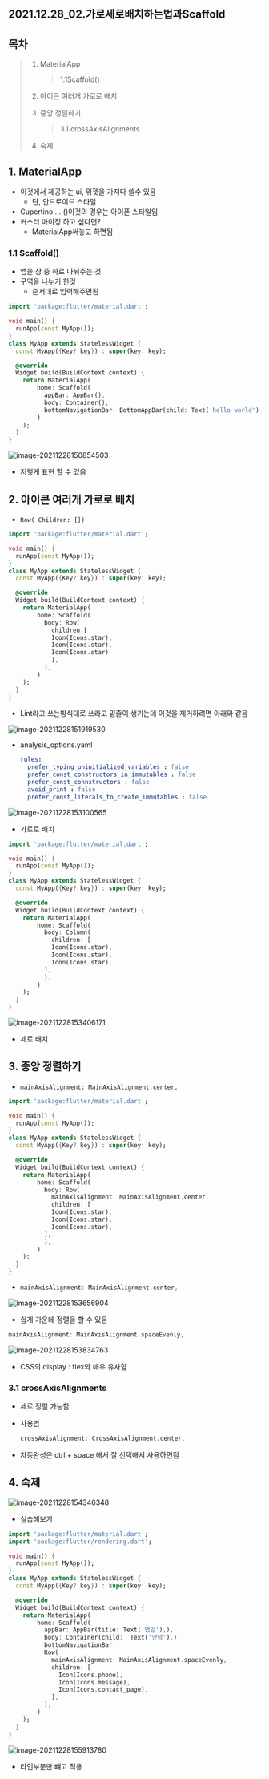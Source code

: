 ## 2021.12.28_02.가로세로배치하는법과Scaffold

## 목차

> 1. MaterialApp
>
>    > 1.1Scaffold()
>
> 2. 아이콘 여러개 가로로 배치
>
> 3. 중앙 정렬하기
>
>    > 3.1 crossAxisAlignments
>
> 4. 숙제

## 1. MaterialApp

- 이것에서 제공하는 ui, 위젯을 가져다 쓸수 있음
  - 단, 안드로이드 스타일
- Cupertino ... ()이것의 경우는 아이폰 스타일임
- 커스터 마이징 하고 싶다면?
  - MaterialApp써놓고 하면됨

### 1.1 Scaffold()

- 앱을 상 중 하로 나눠주는 것 
- 구역을 나누기 한것 
  - 순서대로 입력해주면됨

```dart
import 'package:flutter/material.dart';

void main() {
  runApp(const MyApp());
}
class MyApp extends StatelessWidget {
  const MyApp({Key? key}) : super(key: key);

  @override
  Widget build(BuildContext context) {
    return MaterialApp(
        home: Scaffold(
          appBar: AppBar(),
          body: Container(),
          bottomNavigationBar: BottomAppBar(child: Text('hello world'),),
        )
    );
  }
}
```

![image-20211228150854503](2021.12.28_02.가로세로배치하는법과Scaffold.assets/image-20211228150854503.png)

- 저렇게 표현 할 수 있음

## 2. 아이콘 여러개 가로로 배치

- `Row( Children: [])`

```dart
import 'package:flutter/material.dart';

void main() {
  runApp(const MyApp());
}
class MyApp extends StatelessWidget {
  const MyApp({Key? key}) : super(key: key);

  @override
  Widget build(BuildContext context) {
    return MaterialApp(
        home: Scaffold(
          body: Row(
            children:[
            Icon(Icons.star),
            Icon(Icons.star),
            Icon(Icons.star)
            ],
          ),
        )
    );
  }
}
```

- Lint라고 쓰는방식대로 쓰라고 밑줄이 생기는데 이것을 제거하려면 아래와 같음

![image-20211228151919530](2021.12.28_02.가로세로배치하는법과Scaffold.assets/image-20211228151919530.png)

- analysis_options.yaml

  ```yml
  rules:
    prefer_typing_uninitialized_variables : false
    prefer_const_constructors_in_immutables : false
    prefer_const_connstructors : false
    avoid_print : false
    prefer_const_literals_to_create_immutables : false
  
  ```

![image-20211228153100565](2021.12.28_02.가로세로배치하는법과Scaffold.assets/image-20211228153100565.png)

- 가로로 배치

```dart
import 'package:flutter/material.dart';

void main() {
  runApp(const MyApp());
}
class MyApp extends StatelessWidget {
  const MyApp({Key? key}) : super(key: key);

  @override
  Widget build(BuildContext context) {
    return MaterialApp(
        home: Scaffold(
          body: Column(
            children: [
            Icon(Icons.star),
            Icon(Icons.star),
            Icon(Icons.star),
          ],
          ),
        )
    );
  }
}
```

![image-20211228153406171](2021.12.28_02.가로세로배치하는법과Scaffold.assets/image-20211228153406171.png)

- 세로 배치

## 3. 중앙 정렬하기

- `mainAxisAlignment: MainAxisAlignment.center, `

```dart
import 'package:flutter/material.dart';

void main() {
  runApp(const MyApp());
}
class MyApp extends StatelessWidget {
  const MyApp({Key? key}) : super(key: key);

  @override
  Widget build(BuildContext context) {
    return MaterialApp(
        home: Scaffold(
          body: Row(
            mainAxisAlignment: MainAxisAlignment.center,
            children: [
            Icon(Icons.star),
            Icon(Icons.star),
            Icon(Icons.star),
          ],
          ),
        )
    );
  }
}
```

- ```dart
  mainAxisAlignment: MainAxisAlignment.center,
  ```

![image-20211228153656904](2021.12.28_02.가로세로배치하는법과Scaffold.assets/image-20211228153656904.png)

- 쉽게 가운데 정렬을 할 수 있음

```dart
mainAxisAlignment: MainAxisAlignment.spaceEvenly,
```

![image-20211228153834763](2021.12.28_02.가로세로배치하는법과Scaffold.assets/image-20211228153834763.png)

- CSS의 display : flex와 매우 유사함

### 3.1 crossAxisAlignments

- 세로 정렬 가능함

- 사용법

  ```dart
  crossAxisAlignment: CrossAxisAlignment.center,
  ```

- 자동완성은 ctrl + space 해서 잘 선택해서 사용하면됨

## 4. 숙제

![image-20211228154346348](2021.12.28_02.가로세로배치하는법과Scaffold.assets/image-20211228154346348.png)

- 실습해보기 

```dart
import 'package:flutter/material.dart';
import 'package:flutter/rendering.dart';

void main() {
  runApp(const MyApp());
}
class MyApp extends StatelessWidget {
  const MyApp({Key? key}) : super(key: key);

  @override
  Widget build(BuildContext context) {
    return MaterialApp(
        home: Scaffold(
          appBar: AppBar(title: Text('앱임'),),
          body: Container(child:  Text('안녕'),),
          bottomNavigationBar:
          Row(
            mainAxisAlignment: MainAxisAlignment.spaceEvenly,
            children: [
              Icon(Icons.phone),
              Icon(Icons.message),
              Icon(Icons.contact_page),
            ],
          ),
        )
    );
  }
}
```

![image-20211228155913780](2021.12.28_02.가로세로배치하는법과Scaffold.assets/image-20211228155913780.png)

- 라인부분만 뺴고 적용

